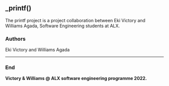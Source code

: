 ## _printf()

The printf project is a project collaboration between Eki Victory and Williams Agada, Software Engineering students at ALX. 

### Authors
Eki Victory and Williams Agada

------------

### End

**Victory & Williams @ ALX software engineering programme 2022.**
